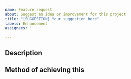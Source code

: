 ```yaml
---
name: Feature request
about: Suggest an idea or improvement for this project
title: "[SUGGESTION] Your suggestion here"
labels: Enhancement
assignees: ''

---
```


## Description

## Method of achieving this

